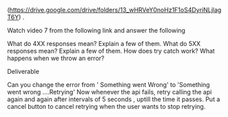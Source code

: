 (https://drive.google.com/drive/folders/13_wHRVeY0noHz1F1oS4DyriNLjlagT6Y) .

Watch video 7 from the following link and answer the following

What do 4XX responses mean? Explain a few of them.
What do 5XX responses mean? Explain a few of them.
How does try catch work?
What happens when we throw an error?




Deliverable

Can you change the error from ' Something went Wrong' to 'Something went wrong ....Retrying'
Now whenever the api fails, retry calling the api again and again after intervals of 5 seconds , uptill the time it passes.
Put a cancel button to cancel retrying when the user wants to stop retrying.
